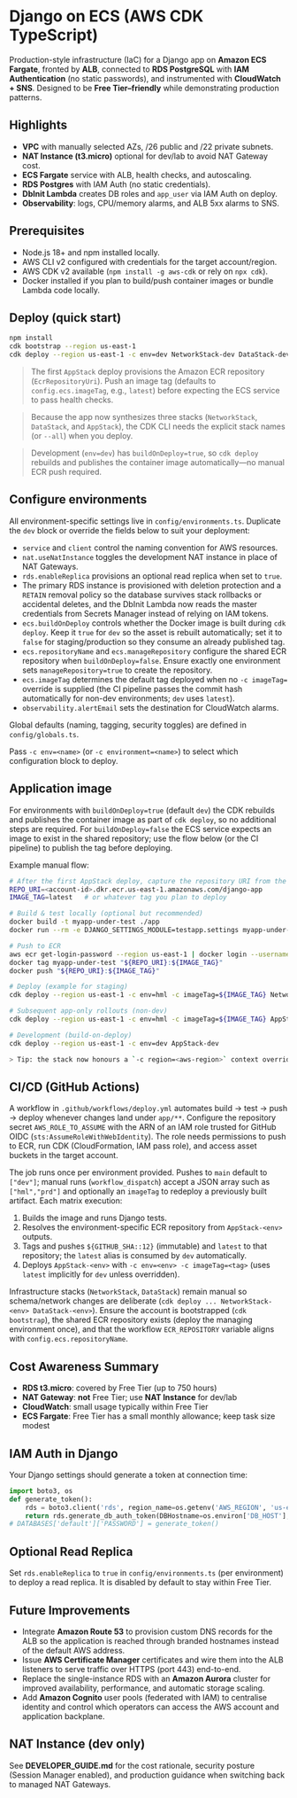 # Django on ECS (AWS CDK TypeScript)

Production-style infrastructure (IaC) for a Django app on **Amazon ECS Fargate**, fronted by **ALB**, connected to **RDS PostgreSQL** with **IAM Authentication** (no static passwords), and instrumented with **CloudWatch + SNS**. Designed to be **Free Tier–friendly** while demonstrating production patterns.

## Highlights
- **VPC** with manually selected AZs, /26 public and /22 private subnets.
- **NAT Instance (t3.micro)** optional for dev/lab to avoid NAT Gateway cost.
- **ECS Fargate** service with ALB, health checks, and autoscaling.
- **RDS Postgres** with IAM Auth (no static credentials).
- **DbInit Lambda** creates DB roles and `app_user` via IAM Auth on deploy.
- **Observability**: logs, CPU/memory alarms, and ALB 5xx alarms to SNS.

## Prerequisites
- Node.js 18+ and npm installed locally.
- AWS CLI v2 configured with credentials for the target account/region.
- AWS CDK v2 available (`npm install -g aws-cdk` or rely on `npx cdk`).
- Docker installed if you plan to build/push container images or bundle Lambda code locally.

## Deploy (quick start)
```bash
npm install
cdk bootstrap --region us-east-1
cdk deploy --region us-east-1 -c env=dev NetworkStack-dev DataStack-dev AppStack-dev
```

> The first `AppStack` deploy provisions the Amazon ECR repository (`EcrRepositoryUri`). Push an image tag (defaults to `config.ecs.imageTag`, e.g., `latest`) before expecting the ECS service to pass health checks.

> Because the app now synthesizes three stacks (`NetworkStack`, `DataStack`, and `AppStack`), the CDK CLI needs the explicit stack names (or `--all`) when you deploy.

> Development (`env=dev`) has `buildOnDeploy=true`, so `cdk deploy` rebuilds and publishes the container image automatically—no manual ECR push required.

## Configure environments
All environment-specific settings live in `config/environments.ts`. Duplicate the `dev` block or override the fields below to suit your deployment:
- `service` and `client` control the naming convention for AWS resources.
- `nat.useNatInstance` toggles the development NAT instance in place of NAT Gateways.
- `rds.enableReplica` provisions an optional read replica when set to `true`.
- The primary RDS instance is provisioned with deletion protection and a `RETAIN` removal policy so the database survives stack rollbacks or accidental deletes, and the DbInit Lambda now reads the master credentials from Secrets Manager instead of relying on IAM tokens.
- `ecs.buildOnDeploy` controls whether the Docker image is built during `cdk deploy`. Keep it `true` for `dev` so the asset is rebuilt automatically; set it to `false` for staging/production so they consume an already published tag.
- `ecs.repositoryName` and `ecs.manageRepository` configure the shared ECR repository when `buildOnDeploy=false`. Ensure exactly one environment sets `manageRepository=true` to create the repository.
- `ecs.imageTag` determines the default tag deployed when no `-c imageTag=` override is supplied (the CI pipeline passes the commit hash automatically for non-dev environments; `dev` uses `latest`).
- `observability.alertEmail` sets the destination for CloudWatch alarms.

Global defaults (naming, tagging, security toggles) are defined in `config/globals.ts`.

Pass `-c env=<name>` (or `-c environment=<name>`) to select which configuration block to deploy.

## Application image
For environments with `buildOnDeploy=true` (default `dev`) the CDK rebuilds and publishes the container image as part of `cdk deploy`, so no additional steps are required. For `buildOnDeploy=false` the ECS service expects an image to exist in the shared repository; use the flow below (or the CI pipeline) to publish the tag before deploying.

Example manual flow:

```bash
# After the first AppStack deploy, capture the repository URI from the stack outputs
REPO_URI=<account-id>.dkr.ecr.us-east-1.amazonaws.com/django-app
IMAGE_TAG=latest   # or whatever tag you plan to deploy

# Build & test locally (optional but recommended)
docker build -t myapp-under-test ./app
docker run --rm -e DJANGO_SETTINGS_MODULE=testapp.settings myapp-under-test python manage.py test

# Push to ECR
aws ecr get-login-password --region us-east-1 | docker login --username AWS --password-stdin "${REPO_URI}"
docker tag myapp-under-test "${REPO_URI}:${IMAGE_TAG}"
docker push "${REPO_URI}:${IMAGE_TAG}"

# Deploy (example for staging)
cdk deploy --region us-east-1 -c env=hml -c imageTag=${IMAGE_TAG} NetworkStack-hml DataStack-hml AppStack-hml

# Subsequent app-only rollouts (non-dev)
cdk deploy --region us-east-1 -c env=hml -c imageTag=${IMAGE_TAG} AppStack-hml

# Development (build-on-deploy)
cdk deploy --region us-east-1 -c env=dev AppStack-dev

> Tip: the stack now honours a `-c region=<aws-region>` context override. Use it if you need to deploy an environment to a region different from the default defined in `config/environments.ts`.
```

## CI/CD (GitHub Actions)
A workflow in `.github/workflows/deploy.yml` automates build → test → push → deploy whenever changes land under `app/**`. Configure the repository secret `AWS_ROLE_TO_ASSUME` with the ARN of an IAM role trusted for GitHub OIDC (`sts:AssumeRoleWithWebIdentity`). The role needs permissions to push to ECR, run CDK (CloudFormation, IAM pass role), and access asset buckets in the target account.

The job runs once per environment provided. Pushes to `main` default to `["dev"]`; manual runs (`workflow_dispatch`) accept a JSON array such as `["hml","prd"]` and optionally an `imageTag` to redeploy a previously built artifact. Each matrix execution:
1. Builds the image and runs Django tests.
2. Resolves the environment-specific ECR repository from `AppStack-<env>` outputs.
3. Tags and pushes `${GITHUB_SHA::12}` (immutable) and `latest` to that repository; the `latest` alias is consumed by `dev` automatically.
4. Deploys `AppStack-<env>` with `-c env=<env> -c imageTag=<tag>` (uses `latest` implicitly for `dev` unless overridden).

Infrastructure stacks (`NetworkStack`, `DataStack`) remain manual so schema/network changes are deliberate (`cdk deploy ... NetworkStack-<env> DataStack-<env>`). Ensure the account is bootstrapped (`cdk bootstrap`), the shared ECR repository exists (deploy the managing environment once), and that the workflow `ECR_REPOSITORY` variable aligns with `config.ecs.repositoryName`.

## Cost Awareness Summary
- **RDS t3.micro**: covered by Free Tier (up to 750 hours)
- **NAT Gateway**: **not** Free Tier; use **NAT Instance** for dev/lab
- **CloudWatch**: small usage typically within Free Tier
- **ECS Fargate**: Free Tier has a small monthly allowance; keep task size modest

## IAM Auth in Django
Your Django settings should generate a token at connection time:
```python
import boto3, os
def generate_token():
    rds = boto3.client('rds', region_name=os.getenv('AWS_REGION', 'us-east-1'))
    return rds.generate_db_auth_token(DBHostname=os.environ['DB_HOST'], Port=5432, DBUsername=os.environ['DB_USER'])
# DATABASES['default']['PASSWORD'] = generate_token()
```

## Optional Read Replica
Set `rds.enableReplica` to `true` in `config/environments.ts` (per environment) to deploy a read replica. It is disabled by default to stay within Free Tier.

## Future Improvements
- Integrate **Amazon Route 53** to provision custom DNS records for the ALB so the application is reached through branded hostnames instead of the default AWS address.
- Issue **AWS Certificate Manager** certificates and wire them into the ALB listeners to serve traffic over HTTPS (port 443) end-to-end.
- Replace the single-instance RDS with an **Amazon Aurora** cluster for improved availability, performance, and automatic storage scaling.
- Add **Amazon Cognito** user pools (federated with IAM) to centralise identity and control which operators can access the AWS account and application backplane.

## NAT Instance (dev only)
See **DEVELOPER_GUIDE.md** for the cost rationale, security posture (Session Manager enabled), and production guidance when switching back to managed NAT Gateways.
